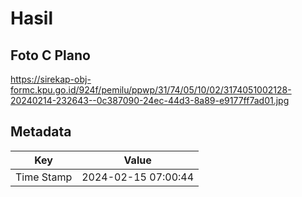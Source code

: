 # Hasil

## Foto C Plano

https://sirekap-obj-formc.kpu.go.id/924f/pemilu/ppwp/31/74/05/10/02/3174051002128-20240214-232643--0c387090-24ec-44d3-8a89-e9177ff7ad01.jpg


## Metadata

| Key        | Value               |
| ---------- | ------------------- |
| Time Stamp | 2024-02-15 07:00:44 |



